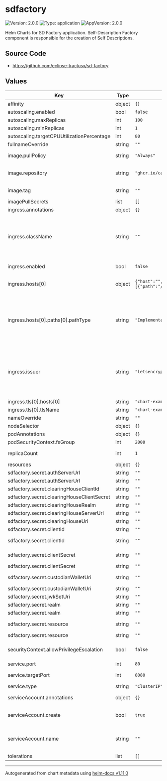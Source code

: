 # sdfactory

![Version: 2.0.0](https://img.shields.io/badge/Version-2.0.0-informational?style=flat-square) ![Type: application](https://img.shields.io/badge/Type-application-informational?style=flat-square) ![AppVersion: 2.0.0](https://img.shields.io/badge/AppVersion-2.0.0-informational?style=flat-square)

Helm Charts for SD Factory application. Self-Description Factory component is responsible for the creation of Self Descriptions.

## Source Code

* <https://github.com/eclipse-tractusx/sd-factory>

## Values

| Key | Type | Default | Description |
|-----|------|---------|-------------|
| affinity | object | `{}` |  |
| autoscaling.enabled | bool | `false` |  |
| autoscaling.maxReplicas | int | `100` |  |
| autoscaling.minReplicas | int | `1` |  |
| autoscaling.targetCPUUtilizationPercentage | int | `80` |  |
| fullnameOverride | string | `""` |  |
| image.pullPolicy | string | `"Always"` | Set the Image Pull Policy |
| image.repository | string | `"ghcr.io/catenax-ng/tx-sd-factory/sdfactory"` | Image to use for deploying an application |
| image.tag | string | `""` | Image tage is defined in chart appVersion. |
| imagePullSecrets | list | `[]` |  |
| ingress.annotations | object | `{}` |  |
| ingress.className | string | `""` | a reference to an Ingress Class resource that contains additional configuration including the name of the controller that should implement the class. |
| ingress.enabled | bool | `false` | If you want to enable the ingress |
| ingress.hosts[0] | object | `{"host":"","paths":[{"path":"/","pathType":"ImplementationSpecific"}]}` | Host of the application on which application runs |
| ingress.hosts[0].paths[0].pathType | string | `"ImplementationSpecific"` | ImplementationSpecific path type matching is up to the IngressClass. Implementations can treat this as a separate pathType or treat it identically to Prefix or Exact path types. |
| ingress.issuer | string | `"letsencrypt-prod"` | Kubernetes resources that represent certificate authorities that are able to generate signed certificates by honoring certificate signing requests. |
| ingress.tls[0].hosts[0] | string | `"chart-example.local"` |  |
| ingress.tls[0].tlsName | string | `"chart-example-tls"` |  |
| nameOverride | string | `""` |  |
| nodeSelector | object | `{}` |  |
| podAnnotations | object | `{}` |  |
| podSecurityContext.fsGroup | int | `2000` |  |
| replicaCount | int | `1` | Number of Replicas for pods |
| resources | object | `{}` |  |
| sdfactory.secret.authServerUrl | string | `""` | Keycloak URL |
| sdfactory.secret.authServerUrl | string | `""` |  |
| sdfactory.secret.clearingHouseClientId | string | `""` |  |
| sdfactory.secret.clearingHouseClientSecret | string | `""` |  |
| sdfactory.secret.clearingHouseRealm | string | `""` |  |
| sdfactory.secret.clearingHouseServerUrl | string | `""` |  |
| sdfactory.secret.clearingHouseUri | string | `""` |  |
| sdfactory.secret.clientId | string | `""` |  |
| sdfactory.secret.clientId | string | `""` | Custodian wallet client id  |
| sdfactory.secret.clientSecret | string | `""` | Custodian wallet client secret  |
| sdfactory.secret.clientSecret | string | `""` |  |
| sdfactory.secret.custodianWalletUri | string | `""` | Details for Custodian wallet URI |
| sdfactory.secret.custodianWalletUri | string | `""` |  |
| sdfactory.secret.jwkSetUri | string | `""` |  |
| sdfactory.secret.realm | string | `""` | Keycloak Realm detail |
| sdfactory.secret.realm | string | `""` |  |
| sdfactory.secret.resource | string | `""` | Keycloak Resource detail |
| sdfactory.secret.resource | string | `""` |  |
| securityContext.allowPrivilegeEscalation | bool | `false` | Controls whether a process can gain more privileges |
| service.port | int | `80` | Port details for sevice |
| service.targetPort | int | `8080` | Container Port details for sevice |
| service.type | string | `"ClusterIP"` | Type of service |
| serviceAccount.annotations | object | `{}` | Annotations to add to the service account |
| serviceAccount.create | bool | `true` | Specifies whether a service account should be created |
| serviceAccount.name | string | `""` | If not set and create is true, a name is generated using the fullname template |
| tolerations | list | `[]` |  |

----------------------------------------------
Autogenerated from chart metadata using [helm-docs v1.11.0](https://github.com/norwoodj/helm-docs/releases/v1.11.0)
